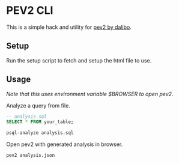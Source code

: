 # PEV2 CLI

This is a simple hack and utility for [pev2 by dalibo](https://github.com/dalibo/pev2).

## Setup

Run the setup script to fetch and setup the html file to use.

## Usage

_Note that this uses environment variable $BROWSER to open pev2._

Analyze a query from file.

```sql
-- analysis.sql
SELECT * FROM your_table;
```

```sh
psql-analyze analysis.sql
```

Open pev2 with generated analysis in browser.

```sh
pev2 analysis.json
```
